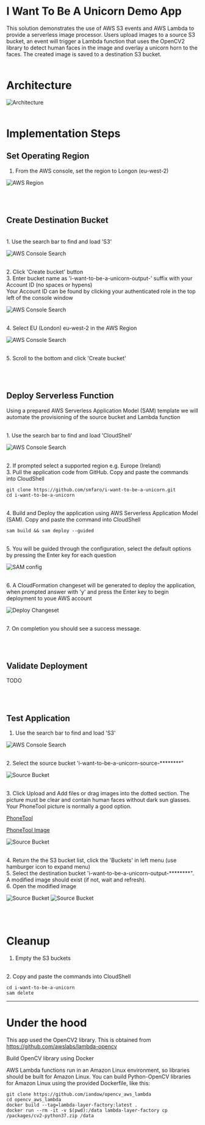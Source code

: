 # I Want To Be A Unicorn Demo App


This solution demonstrates the use of AWS S3 events and AWS Lambda to provide a serverless image processor. Users upload images to a source S3 bucket, an event will trigger a Lambda function that uses the OpenCV2 library to detect human faces in the image and overlay a unicorn horn to the faces. The created image is saved to a destination S3 bucket.
<br><br>

# Architecture
![Architecture](architecture.png)
<br><br>

# Implementation Steps

## Set Operating Region
1. From the AWS console, set the region to Longon (eu-west-2)

![AWS Region](screenshots/1a.png)

<br><br>
## Create Destination Bucket
<br>
1. Use the search bar to find and load 'S3'

![AWS Console Search](screenshots/1b.png)

<br>
2. Click 'Create bucket' button

<br>
3. Enter bucket name as 'i-want-to-be-a-unicorn-output-' suffix with your Account ID (no spaces or hypens)
<br>   Your Account ID can be found by clicking your authenticated role in the top left of the console window

![AWS Console Search](screenshots/2b.png)

<br>
4. Select EU (London) eu-west-2 in the AWS Region

![AWS Console Search](screenshots/3b.png)

<br>
5. Scroll to the bottom and click 'Create bucket'

<br><br>
## Deploy Serverless Function

Using a prepared AWS Serverless Application Model (SAM) template we will automate the provisioning of the source bucket and Lambda function

<br>
1. Use the search bar to find and load 'CloudShell'

![AWS Console Search](screenshots/1c.png)

<br>
2. If prompted select a supported region e.g. Europe (Ireland)

<br>
3. Pull the application code from GitHub. Copy and paste the commands into CloudShell

```Shell
git clone https://github.com/smfaro/i-want-to-be-a-unicorn.git
cd i-want-to-be-a-unicorn
```

<br>
4. Build and Deploy the application using AWS Serverless Application Model (SAM). Copy and paste the command into CloudShell

```Shell
sam build && sam deploy --guided
```

<br>
5. You will be guided through the configuration, select the default options by pressing the Enter key for each question

![SAM config](screenshots/2c.png)

<br>
6. A CloudFormation changeset will be generated to deploy the application, when prompted answer with 'y' and press the Enter key to begin deployment to youe AWS account

![Deploy Changeset](screenshots/3c.png)

<br>
7. On completion you should see a success message.

<br><br>
## Validate Deployment
TODO

<br><br>
## Test Application

1. Use the search bar to find and load 'S3'

![AWS Console Search](screenshots/1b.png)

<br>
2. Select the source bucket 'i-want-to-be-a-unicorn-source-********"

![Source Bucket](screenshots/1e.png)

<br>
3. Click Upload and Add files or drag images into the dotted section. The picture must be clear and contain human faces without dark sun glasses. Your PhoneTool picture is normally a good option. 
<br>

[PhoneTool](https://phonetool.amazon.com)
<br>

[PhoneTool Image](https://internal-cdn.amazon.com/badgephotos.amazon.com/?fullsize=1&uid=)


![Source Bucket](screenshots/2e.png)

<br>
4. Return the the S3 bucket list, click the 'Buckets' in left menu (use hamburger icon to expand menu)

<br>
5. Select the destination bucket 'i-want-to-be-a-unicorn-output-********". A modified image should exist (if not, wait and refresh).

<br>
6. Open the modified image

![Source Bucket](screenshots/3e.png)
![Source Bucket](screenshots/4e.png)

<br><br>
# Cleanup

1. Empty the S3 buckets
<br>
2. Copy and paste the commands into CloudShell

```Shell
cd i-want-to-be-a-unicorn
sam delete
```

---


# Under the hood

This app used the OpenCV2 library. This is obtained from https://github.com/awslabs/lambda-opencv

Build OpenCV library using Docker

AWS Lambda functions run in an Amazon Linux environment, so libraries should be built for Amazon Linux. You can build Python-OpenCV libraries for Amazon Linux using the provided Dockerfile, like this:

```
git clone https://github.com/iandow/opencv_aws_lambda
cd opencv_aws_lambda
docker build --tag=lambda-layer-factory:latest .
docker run --rm -it -v $(pwd):/data lambda-layer-factory cp /packages/cv2-python37.zip /data
```